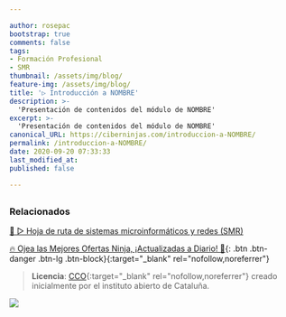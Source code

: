 ```yaml
---

author: rosepac
bootstrap: true
comments: false
tags:
- Formación Profesional
- SMR
thumbnail: /assets/img/blog/
feature-img: /assets/img/blog/
title: '▷ Introducción a NOMBRE'
description: >-
  'Presentación de contenidos del módulo de NOMBRE'
excerpt: >-
  'Presentación de contenidos del módulo de NOMBRE'
canonical_URL: https://ciberninjas.com/introduccion-a-NOMBRE/
permalink: /introduccion-a-NOMBRE/
date: 2020-09-20 07:33:33
last_modified_at: 
published: false

---
```




## 

<!-- contenido -->

## 

<!-- contenido -->

### **Relacionados** <!-- omit in toc -->

[🥇 ▷ Hoja de ruta de sistemas microinformáticos y redes (SMR)](/recursos-smr/)

[]()

[]()

[]()

[]()

[🔥 Ojea las Mejores Ofertas Ninja, ¡Actualizadas a Diario! 🎁](https://www.amazon.es/shop/cibercursos){: .btn .btn-danger .btn-lg .btn-block}{:target="_blank" rel="nofollow,noreferrer"}

> **Licencia**: [CCO](https://creativecommons.org/licenses/by-nc-sa/3.0/es/deed.ca "Licencia CCO"){:target="_blank" rel="nofollow,noreferrer"} creado inicialmente por el instituto abierto de Cataluña.

![](/assets/img/blog/ "")